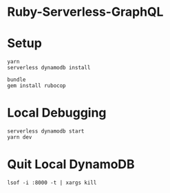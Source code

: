 # Ruby-Serverless-GraphQL

# Setup
```
yarn
serverless dynamodb install

bundle
gem install rubocop
```

# Local Debugging
```
serverless dynamodb start
yarn dev
```

# Quit Local DynamoDB
```
lsof -i :8000 -t | xargs kill
```
